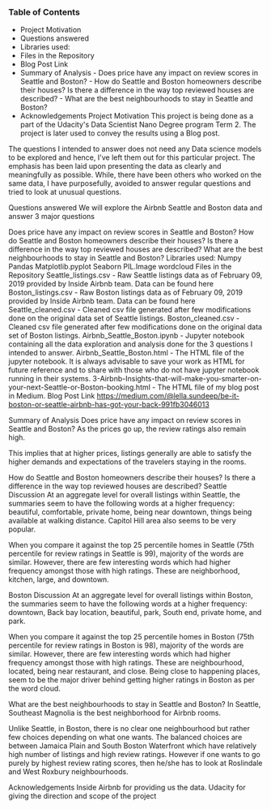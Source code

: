 ### Table of Contents
<b> </b>
- Project Motivation
- Questions answered
- Libraries used:
- Files in the Repository
- Blog Post Link
- Summary of Analysis - Does price have any impact on review scores in Seattle and Boston? - How do Seattle and Boston homeowners describe their houses? Is there a difference in   the way top reviewed houses are described? - What are the best neighbourhoods to stay in Seattle and Boston?
- Acknowledgements 
Project Motivation
This project is being done as a part of the Udacity's Data Scientist Nano Degree program Term 2. The project is later used to convey the results using a Blog post.

The questions I intended to answer does not need any Data science models to be explored and hence, I've left them out for this particular project. The emphasis has been laid upon presenting the data as clearly and meaningfully as possible. While, there have been others who worked on the same data, I have purposefully, avoided to answer regular questions and tried to look at unusual questions.

Questions answered
We will explore the Airbnb Seattle and Boston data and answer 3 major questions

Does price have any impact on review scores in Seattle and Boston?
How do Seattle and Boston homeowners describe their houses? Is there a difference in the way top reviewed houses are described?
What are the best neighbourhoods to stay in Seattle and Boston?
Libraries used:
Numpy
Pandas
Matplotlib.pyplot
Seaborn
PIL.Image
wordcloud
Files in the Repository
Seattle_listings.csv - Raw Seattle listings data as of February 09, 2019 provided by Inside Airbnb team. Data can be found here
Boston_listings.csv - Raw Boston listings data as of February 09, 2019 provided by Inside Airbnb team. Data can be found here
Seattle_cleaned.csv - Cleaned csv file generated after few modifications done on the original data set of Seattle listings.
Boston_cleaned.csv - Cleaned csv file generated after few modifications done on the original data set of Boston listings.
Airbnb_Seattle_Boston.ipynb - Jupyter notebook containing all the data exploration and analysis done for the 3 questions I intended to answer.
Airbnb_Seattle_Boston.html - The HTML file of the jupyter notebook. It is always advisable to save your work as HTML for future reference and to share with those who do not have jupyter notebook running in their systems.
3-Airbnb-Insights-that-will-make-you-smarter-on-your-next-Seattle-or-Boston-booking.html - The HTML file of my blog post in Medium.
Blog Post Link
https://medium.com/@lella.sundeep/be-it-boston-or-seattle-airbnb-has-got-your-back-991fb3046013

Summary of Analysis
Does price have any impact on review scores in Seattle and Boston?
As the prices go up, the review ratings also remain high.

This implies that at higher prices, listings generally are able to satisfy the higher demands and expectations of the travelers staying in the rooms.

How do Seattle and Boston homeowners describe their houses? Is there a difference in the way top reviewed houses are described?
Seattle Discussion At an aggregate level for overall listings within Seattle, the summaries seem to have the following words at a higher frequency: beautiful, comfortable, private home, being near downtown, things being available at walking distance. Capitol Hill area also seems to be very popular.

When you compare it against the top 25 percentile homes in Seattle (75th percentile for review ratings in Seattle is 99), majority of the words are similar. However, there are few interesting words which had higher frequency amongst those with high ratings. These are neighborhood, kitchen, large, and downtown.

Boston Discussion At an aggregate level for overall listings within Boston, the summaries seem to have the following words at a higher frequency: downtown, Back bay location, beautiful, park, South end, private home, and park.

When you compare it against the top 25 percentile homes in Boston (75th percentile for review ratings in Boston is 98), majority of the words are similar. However, there are few interesting words which had higher frequency amongst those with high ratings. These are neighbourhood, located, being near restaurant, and close. Being close to happening places, seem to be the major driver behind getting higher ratings in Boston as per the word cloud.

What are the best neighbourhoods to stay in Seattle and Boston?
In Seattle, Southeast Magnolia is the best neighborhood for Airbnb rooms.

Unlike Seattle, in Boston, there is no clear one neighbourhood but rather few choices depending on what one wants. The balanced choices are between Jamaica Plain and South Boston Waterfront which have relatively high number of listings and high review ratings. However if one wants to go purely by highest review rating scores, then he/she has to look at Roslindale and West Roxbury neighbourhoods.

Acknowledgements
Inside Airbnb for providing us the data.
Udacity for giving the direction and scope of the project
